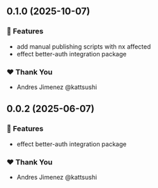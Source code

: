 ## 0.1.0 (2025-10-07)

### 🚀 Features

- add manual publishing scripts with nx affected
- effect better-auth integration package

### ❤️ Thank You

- Andres Jimenez @kattsushi

## 0.0.2 (2025-06-07)

### 🚀 Features

- effect better-auth integration package

### ❤️ Thank You

- Andres Jimenez @kattsushi